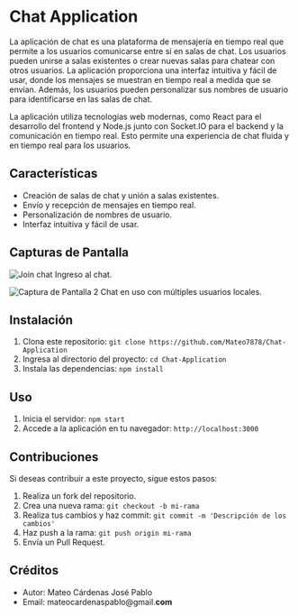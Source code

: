 # Chat Application

La aplicación de chat es una plataforma de mensajería en tiempo real que permite a los usuarios comunicarse entre sí en salas de chat. Los usuarios pueden unirse a salas existentes o crear nuevas salas para chatear con otros usuarios. La aplicación proporciona una interfaz intuitiva y fácil de usar, donde los mensajes se muestran en tiempo real a medida que se envían. Además, los usuarios pueden personalizar sus nombres de usuario para identificarse en las salas de chat.

La aplicación utiliza tecnologías web modernas, como React para el desarrollo del frontend y Node.js junto con Socket.IO para el backend y la comunicación en tiempo real. Esto permite una experiencia de chat fluida y en tiempo real para los usuarios.

## Características

   - Creación de salas de chat y unión a salas existentes.
   - Envío y recepción de mensajes en tiempo real.
   - Personalización de nombres de usuario.
   - Interfaz intuitiva y fácil de usar.

## Capturas de Pantalla

![Join chat](./../src/img/Join.jpeg)
Ingreso al chat.

![Captura de Pantalla 2](./../src/img/Chat.jpeg)
Chat en uso con múltiples usuarios locales.

## Instalación

1. Clona este repositorio: `git clone https://github.com/Mateo7878/Chat-Application`
2. Ingresa al directorio del proyecto: `cd Chat-Application`
3. Instala las dependencias: `npm install`

## Uso

1. Inicia el servidor: `npm start`
2. Accede a la aplicación en tu navegador: `http://localhost:3000`

## Contribuciones

Si deseas contribuir a este proyecto, sigue estos pasos:

1. Realiza un fork del repositorio.
2. Crea una nueva rama: `git checkout -b mi-rama`
3. Realiza tus cambios y haz commit: `git commit -m 'Descripción de los cambios'`
4. Haz push a la rama: `git push origin mi-rama`
5. Envía un Pull Request.

## Créditos

- Autor: Mateo Cárdenas José Pablo
- Email: mateocardenaspablo@gmail.**com**